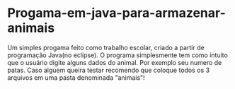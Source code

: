 # Progama-em-java-para-armazenar-animais
Um simples progama feito como trabalho escolar, criado a partir de programação Java(no eclipse). O programa simplesmente tem como intuito que o usuário digite alguns dados do animal. Por exemplo seu numero de patas. Caso alguem queira testar recomendo que coloque todos os 3 arquivos em uma pasta denominada "animais"!

